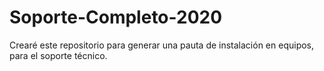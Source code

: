 # Soporte-Completo-2020
Crearé este repositorio para generar una pauta de instalación en equipos, para el soporte técnico. 
